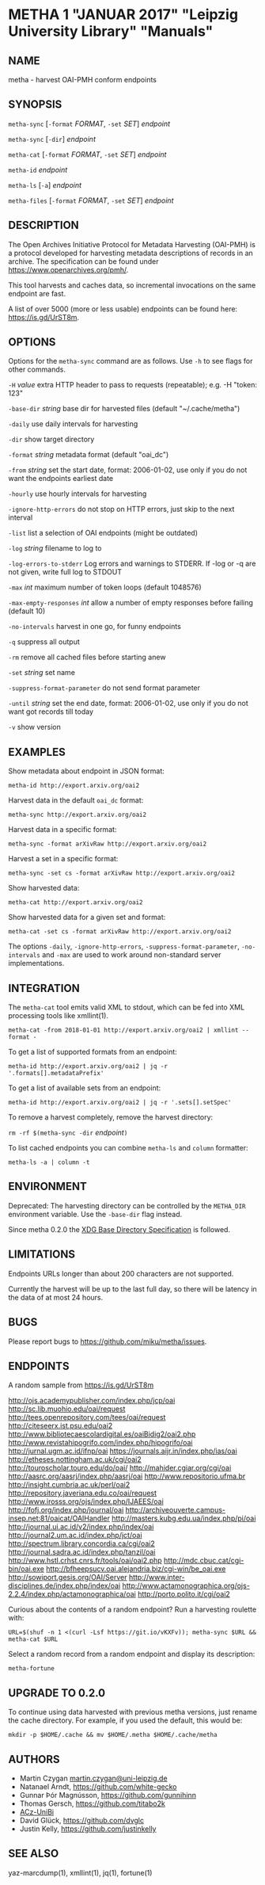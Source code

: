 METHA 1 "JANUAR 2017" "Leipzig University Library" "Manuals"
============================================================

NAME
----

metha - harvest OAI-PMH conform endpoints

SYNOPSIS
--------

`metha-sync` [`-format` *FORMAT*, `-set` *SET*] *endpoint*

`metha-sync` [`-dir`] *endpoint*

`metha-cat` [`-format` *FORMAT*, `-set` *SET*] *endpoint*

`metha-id` *endpoint*

`metha-ls` [`-a`] *endpoint*

`metha-files` [`-format` *FORMAT*, `-set` *SET*] *endpoint*

DESCRIPTION
-----------

The Open Archives Initiative Protocol for Metadata Harvesting (OAI-PMH) is a
protocol developed for harvesting metadata descriptions of records in an
archive. The specification can be found under
https://www.openarchives.org/pmh/.

This tool harvests and caches data, so incremental invocations on the same
endpoint are fast.

A list of over 5000 (more or less usable) endpoints can be found here: https://is.gd/UrST8m.

OPTIONS
-------

Options for the `metha-sync` command are as follows. Use `-h` to see flags for other commands.

`-H` *value*
        extra HTTP header to pass to requests (repeatable); e.g. -H "token: 123"

`-base-dir` *string*
        base dir for harvested files (default "~/.cache/metha")

`-daily`
        use daily intervals for harvesting

`-dir`
        show target directory

`-format` *string*
        metadata format (default "oai_dc")

`-from` *string*
        set the start date, format: 2006-01-02, use only if you do not want the endpoints earliest date

`-hourly`
        use hourly intervals for harvesting

`-ignore-http-errors`
        do not stop on HTTP errors, just skip to the next interval

`-list`
        list a selection of OAI endpoints (might be outdated)

`-log` *string*
        filename to log to

`-log-errors-to-stderr`
        Log errors and warnings to STDERR. If -log or -q are not given, write full log to STDOUT

`-max` *int*
        maximum number of token loops (default 1048576)

`-max-empty-responses` *int*
       allow a number of empty responses before failing (default 10)

`-no-intervals`
        harvest in one go, for funny endpoints

`-q`    suppress all output

`-rm`
        remove all cached files before starting anew

`-set` *string*
        set name

`-suppress-format-parameter`
        do not send format parameter

`-until` *string*
        set the end date, format: 2006-01-02, use only if you do not want got records till today

`-v`    show version


EXAMPLES
--------

Show metadata about endpoint in JSON format:

  `metha-id http://export.arxiv.org/oai2`

Harvest data in the default `oai_dc` format:

  `metha-sync http://export.arxiv.org/oai2`

Harvest data in a specific format:

  `metha-sync -format arXivRaw http://export.arxiv.org/oai2`

Harvest a set in a specific format:

  `metha-sync -set cs -format arXivRaw http://export.arxiv.org/oai2`

Show harvested data:

  `metha-cat http://export.arxiv.org/oai2`

Show harvested data for a given set and format:

  `metha-cat -set cs -format arXivRaw http://export.arxiv.org/oai2`

The options `-daily`, `-ignore-http-errors`, `-suppress-format-parameter`,
`-no-intervals` and `-max` are used to work around non-standard server
implementations.

INTEGRATION
-----------

The `metha-cat` tool emits valid XML to stdout, which can be fed into XML
processing tools like xmllint(1).

  `metha-cat -from 2018-01-01 http://export.arxiv.org/oai2 | xmllint --format -`

To get a list of supported formats from an endpoint:

  `metha-id http://export.arxiv.org/oai2 | jq -r '.formats[].metadataPrefix'`

To get a list of available sets from an endpoint:

  `metha-id http://export.arxiv.org/oai2 | jq -r '.sets[].setSpec'`

To remove a harvest completely, remove the harvest directory:

  `rm -rf $(metha-sync -dir` *endpoint*`)`

To list cached endpoints you can combine `metha-ls` and `column` formatter:

  `metha-ls -a | column -t`

ENVIRONMENT
-----------

Deprecated: The harvesting directory can be controlled by the `METHA_DIR` environment
variable. Use the `-base-dir` flag instead.

Since metha 0.2.0 the [XDG Base Directory
Specification](https://specifications.freedesktop.org/basedir-spec/basedir-spec-latest.html)
is followed.

LIMITATIONS
-----------

Endpoints URLs longer than about 200 characters are not supported.

Currently the harvest will be up to the last full day, so there will be latency
in the data of at most 24 hours.

BUGS
----

Please report bugs to <https://github.com/miku/metha/issues>.

ENDPOINTS
---------

A random sample from https://is.gd/UrST8m

http://ojs.academypublisher.com/index.php/jcp/oai
http://sc.lib.muohio.edu/oai/request
http://tees.openrepository.com/tees/oai/request
http://citeseerx.ist.psu.edu/oai2
http://www.bibliotecaescolardigital.es/oaiBidig2/oai2.php
http://www.revistahipogrifo.com/index.php/hipogrifo/oai
http://jurnal.ugm.ac.id/ifnp/oai
https://journals.aijr.in/index.php/ias/oai
http://etheses.nottingham.ac.uk/cgi/oai2
http://touroscholar.touro.edu/do/oai/
http://mahider.cgiar.org/cgi/oai
http://aasrc.org/aasrj/index.php/aasrj/oai
http://www.repositorio.ufma.br
http://insight.cumbria.ac.uk/perl/oai2
http://repository.javeriana.edu.co/oai/request
http://www.irosss.org/ojs/index.php/IJAEES/oai
http://fofj.org/index.php/journal/oai
http://archiveouverte.campus-insep.net:81/oaicat/OAIHandler
http://masters.kubg.edu.ua/index.php/pi/oai
http://journal.ui.ac.id/v2/index.php/index/oai
http://journal2.um.ac.id/index.php/jct/oai
http://spectrum.library.concordia.ca/cgi/oai2
http://journal.sadra.ac.id/index.php/tanzil/oai
http://www.hstl.crhst.cnrs.fr/tools/oai/oai2.php
http://mdc.cbuc.cat/cgi-bin/oai.exe
http://bfheepsucv.oai.alejandria.biz/cgi-win/be_oai.exe
http://sowiport.gesis.org/OAI/Server
http://www.inter-disciplines.de/index.php/index/oai
http://www.actamonographica.org/ojs-2.2.4/index.php/actamonographica/oai
http://porto.polito.it/cgi/oai2

Curious about the contents of a random endpoint? Run a harvesting roulette with:

  `URL=$(shuf -n 1 <(curl -Lsf https://git.io/vKXFv)); metha-sync $URL && metha-cat $URL`

Select a random record from a random endpoint and display its description:

  `metha-fortune`

UPGRADE TO 0.2.0
----------------

To continue using data harvested with previous metha versions, just rename the
cache directory. For example, if you used the default, this would be:

  `mkdir -p $HOME/.cache && mv $HOME/.metha $HOME/.cache/metha`

AUTHORS
-------

* Martin Czygan <martin.czygan@uni-leipzig.de>
* Natanael Arndt, https://github.com/white-gecko
* Gunnar Þór Magnússon, https://github.com/gunnihinn
* Thomas Gersch, https://github.com/titabo2k
* [ACz-UniBi](https://github.com/ACz-UniBi)
* David Glück, https://github.com/dvglc
* Justin Kelly, https://github.com/justinkelly


SEE ALSO
--------

yaz-marcdump(1), xmllint(1), jq(1), fortune(1)

